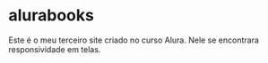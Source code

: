 # alurabooks
Este é o meu terceiro site criado no curso Alura. Nele se encontrara responsividade em telas.

